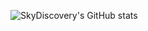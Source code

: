 ![SkyDiscovery's GitHub stats](https://github-readme-stats.vercel.app/api?username=SkyDiscovery&theme=github_dark&show_icons=true)
